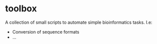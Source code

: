 # toolbox
A collection of small scripts to automate simple bioinformatics tasks.
I.e:
- Conversion of sequence formats
- ...

